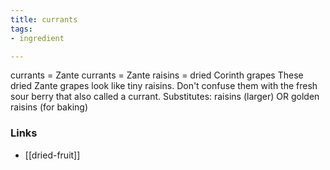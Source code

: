```yaml
---
title: currants
tags:
- ingredient

---
```

currants = Zante currants = Zante raisins = dried Corinth grapes These dried Zante grapes look like tiny raisins. Don't confuse them with the fresh sour berry that also called a currant. Substitutes: raisins (larger) OR golden raisins (for baking)

### Links

* [[dried-fruit]]
